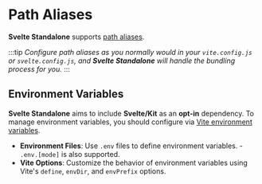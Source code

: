 # Path Aliases

**Svelte Standalone** supports [path aliases](https://vite.dev/config/shared-options.html#resolve-alias).

:::tip
_Configure path aliases as you normally would in your `vite.config.js` or `svelte.config.js`, and **Svelte Standalone** will handle the bundling process for you._
:::

## Environment Variables

**Svelte Standalone** aims to include **Svelte/Kit** as an **opt-in** dependency. To manage environment variables, you should configure via [Vite environment variables](https://vite.dev/guide/env-and-mode.html#env-files).

- **Environment Files**: Use `.env` files to define environment variables. - `.env.[mode]` is also supported.
- **Vite Options**: Customize the behavior of environment variables using Vite's `define`, `envDir`, and `envPrefix` options.
